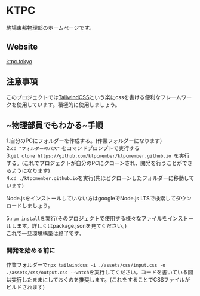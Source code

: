 # KTPC
駒場東邦物理部のホームページです。

## Website
[ktpc.tokyo](https://www.ktpc.tokyo/)

## 注意事項
このプロジェクトでは[TailwindCSS](https://tailwindcss.com)という楽にcssを書ける便利なフレームワークを使用しています。積極的に使用しましょう。

## ~物理部員でもわかる~手順
1.自分のPCにフォルダーを作成する。(作業フォルダーになります)  
2.```cd "フォルダーのパス"``` をコマンドプロンプトで実行する  
3.```git clone https://github.com/ktpcmember/ktpcmember.github.io ```を実行する。(これでプロジェクトが自分のPCにクローンされ、開発を行うことができるようになります)  
4.```cd ./ktpcmember.github.io```を実行(先ほどクローンしたフォルダーに移動しています)  

Node.jsをインストールしていない方はgoogleでNode.js LTSで検索してダウンロードしましょう。  


5.```npm install```を実行(そのプロジェクトで使用する様々なファイルをインストールします。詳しくはpackage.jsonを見てください。)  
これで一旦環境構築は終了です。

### 開発を始める前に
作業フォルダーで```npx tailwindcss -i ./assets/css/input.css -o ./assets/css/output.css --watch```を実行してください。コードを書いている間は実行したままにしておくのを推奨します。(これをすることでCSSファイルがビルドされます)

